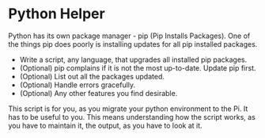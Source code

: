 # Python Helper

Python has its own package manager - pip (Pip Installs Packages). One of the things pip does poorly is installing updates for all pip installed packages.

* Write a script, any language, that upgrades all installed pip packages.
* (Optional) pip complains if it is not the most up-to-date. Update pip first.
* (Optional) List out all the packages updated.
* (Optional) Handle errors gracefully.
* (Optional) Any other features you find desirable.

This script is for you, as you migrate your python environment to the Pi. It has to be useful to you. This means understanding how the script works, as you have to maintain it, the output, as you have to look at it.

